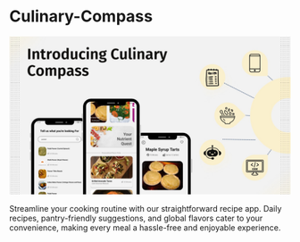 # Culinary-Compass

![AppDemo](https://github.com/Archit381/Culinary-Compass/blob/main/Assets/ppt_pics/Slide3.jpg)

Streamline your cooking routine with our straightforward recipe app. Daily recipes, pantry-friendly suggestions, and global flavors cater to your convenience, making every meal a hassle-free and enjoyable experience.
